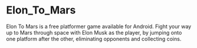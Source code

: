 # Elon_To_Mars
Elon To Mars is a free platformer game available for Android. Fight your way up to Mars through space with Elon Musk as the player, by jumping onto one platform after the other, eliminating opponents and collecting coins.
